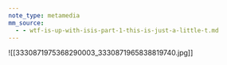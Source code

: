```yaml
---
note_type: metamedia
mm_source:
  - - wtf-is-up-with-isis-part-1-this-is-just-a-little-t.md
---
```


![[3330871975368290003_3330871965838819740.jpg]]



